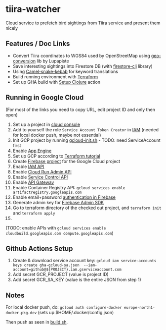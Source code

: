 # tiira-watcher
Cloud service to prefetch bird sightings from Tiira service and present them nicely

## Features / Doc Links

* Convert Tiira coordinates to WGS84 used by OpenStreetMap using [geo-conversion](https://github.com/lupapiste/geo-conversion) lib by Lupapiste
* Save interesting sightings into Firestore DB (with [firestore-clj](https://github.com/lurodrigo/firestore-clj) library)
* Using [Camel-snake-kebab](https://clj-commons.org/camel-snake-kebab/) for keyword translations
* Build running environment with [Terraform](https://www.terraform.io/)
* Set up GHA build with [Setup Clojure](https://github.com/marketplace/actions/setup-clojure) action

## Running in Google Cloud

(For most of the links you need to copy URL, edit project ID and only then open)

1. Set up a project in [cloud console](https://console.cloud.google.com/)
2. Add to yourself the role `Service Account Token Creator` in [IAM](https://console.cloud.google.com/iam-admin/iam) (needed for local docker push, maybe not essential)
3. Init GCP project by running [gcloud-init.sh](gcloud-init.sh) - TODO: need ServiceAccount first
4. Enable [App Engine](https://console.cloud.google.com/apis/library/appengine.googleapis.com?project=<projectid>)
5. Set up GCP according to [Terraform tutorial](https://learn.hashicorp.com/tutorials/terraform/google-cloud-platform-build?in=terraform/gcp-get-started)
6. Create [Firebase project](https://console.firebase.google.com/) for the Google Cloud project
7. Enable [IAM API](https://console.developers.google.com/apis/api/iam.googleapis.com/overview?project=<projectid>) 
8. Enable [Cloud Run Admin API](https://console.developers.google.com/apis/api/run.googleapis.com/overview?project=<projectid>>)
9. Enable [Service Control API](https://console.cloud.google.com/marketplace/product/google/servicecontrol.googleapis.com?q=search&referrer=search&project=<projectid>)
10. Enable [API Gateway](https://console.developers.google.com/apis/api/apigateway.googleapis.com/overview?project=<projectid>)
11. Enable Container Registry API: `gcloud services enable artifactregistry.googleapis.com`
12. Enable email+password [authentication in Firebase](https://console.firebase.google.com/u/1/project/<project-id>/authentication/providers)
13. Generate admin key for [Firebase Admin SDK](https://console.firebase.google.com/u/0/project/<projectid>/settings/serviceaccounts/adminsdk)
15. Go to terraform directory of the checked out project, and `terraform init` and `terraform apply`
16. 

(TODO: enable APIs with `gcloud services enable cloudbuild.googleapis.com compute.googleapis.com`)

## Github Actions Setup

1. Create & download service account key: ```gcloud iam service-accounts keys create gha-gcloud-sa.json 
   --iam-account=github@${PROJECT}.iam.gserviceaccount.com```
2. Add secret GCR_PROJECT (value is project ID)
3. Add secret GCR_SA_KEY (value is the entire JSON from step 1)

## Notes

For local docker push, do:
```gcloud auth configure-docker europe-north1-docker.pkg.dev```
(sets up $HOME/.docker/config.json)

Then push as seen in [build.sh](build.sh).

